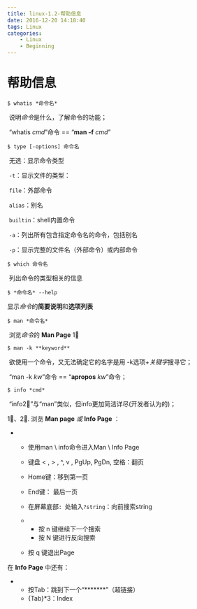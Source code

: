 ```yaml
---
title: linux-1.2-帮助信息
date: 2016-12-20 14:18:40
tags: Linux
categories:
	- Linux
	- Beginning
---
```


# 帮助信息

```
$ whatis *命令名*
```

​                说明*命令*是什么，了解命令的功能；

​                “whatis  *cmd*”命令 == “**man -f** *cmd*”

```
$ type [-options] 命令名
```

​    无选：显示命令类型

​    `-t`：显示文件的类型：

​        `file`：外部命令

​        `alias`：别名

​        `builtin`：shell内置命令

​    `-a`：列出所有包含指定命令名的命令，包括别名

​    `-p`：显示完整的文件名（外部命令）或内部命令


```
$ which 命令名
```

​    列出命令的类型相关的信息


```
$ *命令名* --help
```

​                显示*命令*的**简要说明**和**选项列表**


```
$ man *命令名*
```

​                浏览*命令*的 **Man Page** 1⃣️


```
$ man -k **keyword**
```

​                欲使用一个命令，又无法确定它的名字是用 -k选项+*关键字*搜寻它；

​                “man -k  *kw*”命令 == “**apropos** *kw*”命令；


```
$ info *cmd*
```

​                “info2⃣️”与“man”类似，但info更加简洁详尽(开发者认为的)；



1⃣️、2⃣️.  浏览 **Man page** *或*  **Info Page** ：

- - 使用man \ info命令进入Man \ Info Page

  - 键盘 < , > , ^, v , PgUp, PgDn, 空格：翻页

  - Home键：移到第一页

  - End键： 最后一页

  - 在屏幕底部`: `处输入`?string`：向前搜索string

  - - 按 n 键继续下一个搜索
    - 按 N 键进行反向搜索

  - 按 q 键退出Page

在 **Info Page** 中还有：

- - 按Tab：跳到下一个“*******”（超链接）
  - {Tab}*3：Index
